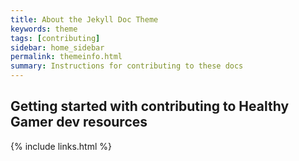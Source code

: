 ```yaml
---
title: About the Jekyll Doc Theme
keywords: theme
tags: [contributing]
sidebar: home_sidebar
permalink: themeinfo.html
summary: Instructions for contributing to these docs
---
```


## Getting started with contributing to Healthy Gamer dev resources

{% include links.html %}